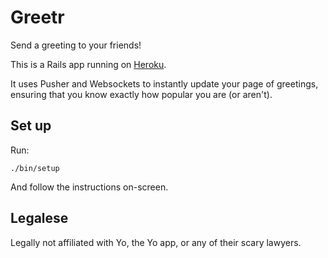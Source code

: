 # Greetr

Send a greeting to your friends!

This is a Rails app running on [Heroku](http://send-a-yo.herokuapp.com).

It uses Pusher and Websockets to instantly update your page of greetings, ensuring
that you know exactly how popular you are (or aren't).

## Set up

Run:

    ./bin/setup

And follow the instructions on-screen.

## Legalese

Legally not affiliated with Yo, the Yo app, or any of their scary lawyers.
